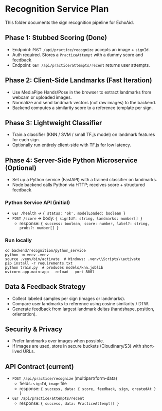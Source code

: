 # Recognition Service Plan

This folder documents the sign recognition pipeline for EchoAid.

## Phase 1: Stubbed Scoring (Done)
- Endpoint: `POST /api/practice/recognize` accepts an image + `signId`.
- Auth required. Stores a `PracticeAttempt` with a dummy score and feedback.
- Endpoint: `GET /api/practice/attempts/recent` returns user attempts.

## Phase 2: Client-Side Landmarks (Fast Iteration)
- Use MediaPipe Hands/Pose in the browser to extract landmarks from webcam or uploaded images.
- Normalize and send landmark vectors (not raw images) to the backend.
- Backend computes a similarity score to a reference template per sign.

## Phase 3: Lightweight Classifier
- Train a classifier (KNN / SVM / small TF.js model) on landmark features for each sign.
- Optionally run entirely client-side with TF.js for low latency.

## Phase 4: Server-Side Python Microservice (Optional)
- Set up a Python service (FastAPI) with a trained classifier on landmarks.
- Node backend calls Python via HTTP; receives score + structured feedback.

### Python Service API (initial)
- `GET /health` → `{ status: 'ok', modelLoaded: boolean }`
- `POST /score` → body: `{ signId?: string, landmarks: number[] }`
  - response: `{ success: boolean, score: number, label?: string, probs?: number[] }`

### Run locally
```
cd backend/recognition/python_service
python -m venv .venv
source .venv/bin/activate  # Windows: .venv\\Scripts\\activate
pip install -r requirements.txt
python train.py  # produces models/knn.joblib
uvicorn app.main:app --reload --port 8001
```

## Data & Feedback Strategy
- Collect labeled samples per sign (images or landmarks).
- Compare user landmarks to reference using cosine similarity / DTW.
- Generate feedback from largest landmark deltas (handshape, position, orientation).

## Security & Privacy
- Prefer landmarks over images when possible.
- If images are used, store in secure buckets (Cloudinary/S3) with short-lived URLs.

## API Contract (current)
- `POST /api/practice/recognize` (multipart/form-data)
  - fields: `signId`, `image` file
  - response: `{ success, data: { score, feedback, sign, createdAt } }`
- `GET /api/practice/attempts/recent`
  - response: `{ success, data: PracticeAttempt[] }`

